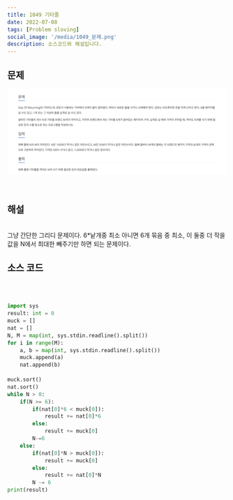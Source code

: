 ```yaml
---
title: 1049 기타줄
date: 2022-07-08
tags: [Problem sloving]
social_image: '/media/1049_문제.png'
description: 소스코드와 해설입니다.
---
```

## 문제

![problem image](/media/1049_문제.png)

</br>

## 해설

</br>
그냥 간단한 그리디 문제이다.
6*낱개중 최소 아니면 6개 묶음 중 최소, 이 둘중 더 작을 값을 N에서 최대한 빼주기만 하면 되는 문제이다.

</br>

## 소스 코드
</br>

```python

import sys
result: int = 0
muck = []
nat = []
N, M = map(int, sys.stdin.readline().split())
for i in range(M):
    a, b = map(int, sys.stdin.readline().split())
    muck.append(a)
    nat.append(b)

muck.sort()
nat.sort()
while N > 0:
    if(N >= 6):
        if(nat[0]*6 < muck[0]):
            result += nat[0]*6
        else:
            result += muck[0]
        N-=6
    else:
        if(nat[0]*N > muck[0]):
            result += muck[0]
        else:
            result += nat[0]*N
        N -= 6
print(result)


```